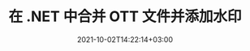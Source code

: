 ---
############################# Static ############################
layout: "autogen-gist"
date: 2021-10-02T14:22:14+03:00
draft: false
path: "zh/total/net/merger/ott/"
other_out_formats: "PDF DOC DOCX DOCM DOT DOTM DOTX RTF TXT XLS XLSB XLSM XLSX XLT XLTM XLTX XLAM CSV TSV PPT PPTX PPS PPSX VDX VSDM VSDX VSSM VSSX VSTM VSTX VSX VTX ONE HTML MHT MHTML ODP ODS ODT OTP OTT EPUB ERR PS TEX XPS"
ad_headline: "合并和拆分 OTT 文件 | C＃"
ad_description: "在 .NET 中高效地合并、拆分、移动、删除、交换、旋转和提取 OTT 文件页面"

############################# Head ############################
head_title: "在 C# .NET 中合并和拆分 OTT 文件并添加水印"
head_description: "C# .NET 文档合并库可将多个 OTT 文件合并为一个或将单个 OTT 文件拆分为多个文件。还可以从文档中移动、删除、旋转、交换和提取页面。"

############################# Header ############################
title: "在 .NET 中合并 OTT 文件并添加水印"
description: "C# .NET 文档合并 API 将多个 OTT 文件合并为一个文件，方法是将多个源文档中的选择数量的页面或一系列页面合并为一个文件。执行单个文档操作操作，例如移动、删除、旋转、交换和提取页面或将单个 OTT 文档拆分为多个结果文档。"

############################# SubMenu ############################
submenu:
    enable: false

############################# Content ############################
content:
    enable: true
    block:
    - title_left: "在 C# 中合并 OTT 文件并添加水印"
      content_left: |
          在 C# .NET 中加入 OTT 文件，并将文本或图像水印添加到 .NET（C#、VB.NET、ASP.NET 和 .NET Core）应用程序中的单个结果文档。

          -   使用输入文档实例化 **Merger**
          -   调用**Merger**类实例的**Join**方法并传递第二个源文档路径
          -   调用**Merger**类实例的**Save**方法保存合并文档
          -   使用上面创建的合并文档实例化 **Watermarker**
          -   创建 **TextWatermark** 对象并设置水印属性
          -   添加水印并保存带水印的文档
          
      title_right: "API 下载和安装说明"
      content_right: |
          您需要 `GroupDocs.Merger` 和 `GroupDocs.Watermark` 命名空间来执行 PDF、Microsoft Office、HTML、OpenDocument 和许多其他文档格式中的单个和多个文档合并操作。探索 Conholdate.Total 提供的其他 [.NET APIs for Office 文档](https://products.conholdate.com/total/net/)。
          
          从 [downloads](https://downloads.conholdate.com/total/net) 获取相应的程序集文件或从 [Nuget](https://www.nuget.org/packages/Conholdate.Total) 获取整个包/) 直接在您的工作区中添加“Conholdate.Total”。
          
      gisthash: "b0bd7c35dc5a889a10fb5b032952710a"
      gistfile: "join-multiple-pdf-documents-into-one-and-add-text-watermark.cs"

    - title_left: "在 .NET 中拆分 OTT 文件并添加水印"
      content_left: |
          将单个 OTT 文档拆分为多个独立文档，并使用 C# .NET 将图像或文本水印插入到每个拆分的文件中。

          -   使用拆分文档实例化 **Watermarker**
          -   实例化水印字体，创建 **TextWatermark** 对象并设置水印属性
          -   添加水印并保存带水印的文档
          -   设置分割后保存文件的输出路径
          -   使用拆分文件的路径和要拆分的页数实例化 **SplitOptions** 对象
          -   使用输入文档创建 **Merger** 对象并使用 **SplitOptions** 拆分
        
      title_right: "单文档修改操作"
      content_right: |
          只需添加几行 C# 代码，即可在各种文档格式中执行多功能文档操作功能，例如 Word、Excel 电子表格、演示文稿、RTF、PDF、Visio、HTML、OneNote、XPS 等。

          主要的单个文档操作包括将文档中的页面移动到新位置、删除单个页面或集合或选定页面、交换页面位置、从文档中提取特定页面、将页面方向更改为纵向或横向模式以及旋转将源文档的页面调整为 90、180 或 270 度角。
          
      gisthash: "d6abb787afd61e25cc82008968907d83"
      gistfile: "add-watermark-to-a-single-document-and-split-the-document-to-multiple-documents.cs"

    - title_left: "如何将 Word、Excel、PPTX 合并为 PDF？"
      content_left: |
          在 C# .NET 中以编程方式将 **Word** (DOC/DOCX)、**Excel** (XLS/XLSX) 和 **PowerPoint** (PPT/PPTX) 等多种类型的文档组合成一个紧凑的 PDF 文件应用程序，在生成的文档中保持相同的文本、格式和布局结构。

          -   使用输入 PDF 文档实例化 **Merger**
          -   调用**Merger**类实例的**Join**方法，并一一传递文档路径
          -   调用**Save**方法将所有文档合并为一个PDF文件
        
      title_right: "文档页面的图像表示"
      content_right: |
          结合所有流行的文档文件格式，并以 **PNG**、**JPG** 或 **BMP** 格式生成合并文档页面的图像表示。您可以轻松地预览整个文档，也可以根据页码或页面范围显示某些特定页面。

          在使用 Windows Azure、Mono 和 Xamarin 等平台的同时，加入不同操作系统（如 Windows、Linux 或 macOS）上的流行文档文件格式。
          
      gisthash: "a00735d92095357e41ebffd51ac75abb"
      gistfile: "merge-word-excel-powerpoint-documents-into-one-pdf-file.cs"

############################# About Formats ############################
about_formats:
    enable: false
############################# More Formats ############################
more_formats:
    enable: true
    auto: false
    other_out_formats: PDF DOC DOCX DOCM DOT DOTM DOTX RTF TXT XLS XLSB XLSM XLSX XLT XLTM XLTX XLAM CSV TSV PPT PPTX PPS PPSX VDX VSDM VSDX VSSM VSSX VSTM VSTX VSX VTX ONE HTML MHT MHTML ODP ODS ODT OTP OTT EPUB ERR PS TEX XPS
############################# Back to top ###############################
back_to_top:
  enable: true
---